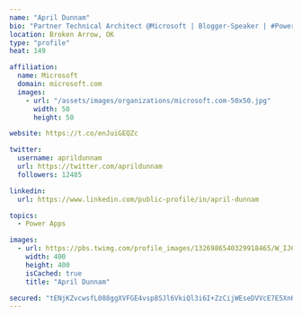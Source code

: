 ```yaml
---
name: "April Dunnam"
bio: "Partner Technical Architect @Microsoft | Blogger-Speaker | #PowerApps, #PowerAutomate, #Office365, #SharePoint | #WIT | #Karaoke Queen"
location: Broken Arrow, OK
type: "profile"
heat: 149

affiliation:
  name: Microsoft
  domain: microsoft.com
  images:
    - url: "/assets/images/organizations/microsoft.com-50x50.jpg"
      width: 50
      height: 50

website: https://t.co/enJuiGEQZc

twitter:
  username: aprildunnam
  url: https://twitter.com/aprildunnam
  followers: 12485

linkedin:
  url: https://www.linkedin.com/public-profile/in/april-dunnam

topics:
  - Power Apps

images:
  - url: https://pbs.twimg.com/profile_images/1326986540329918465/W_IJ6Ih2_400x400.jpg
    width: 400
    height: 400
    isCached: true
    title: "April Dunnam"

secured: "tENjKZvcwsfL088ggXVFGE4vsp8SJl6VkiQl3i6I+ZzCijWEseDVVcE7E5XnKhia12WgfKA5xnHvPfSZdZRHWmTRo7PGmiGdgSqoytj010vbq69Cpvs8K94BKaO4ZlqUdlC4A2gKgIFGlMZhxPtNiH9ORu+v50sZD2KVK4vqEqwvS3L5VoUJBeZQ/hV4augz8g4frv0K89I6sBeOW1Y0lBllISbdCdIUxOCgE2qdqAfgpwdZoAdIbpMRF0+t+pjpIWWnvnNKnRGMho18iDmDZOlT5f3MY6s0Ty6tAoSBYkf1KxD0FFGiiWc0Sx5iP93AMpsgtRLsLKJMdjl5ql/KYk/hkw/pRfGWlFCE3L4QP0LCM7QP+qfvB1LCjhJHYZ3OZr3RNzmcQVDVXqZzvYmx07/XdCdJkvW9GMWfXJbJRYs=;aI2oiOP8BpC/fTHK0hnIrA=="
---
```


